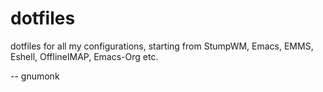 dotfiles
========
dotfiles for all my configurations, starting from StumpWM, Emacs, EMMS, Eshell, OfflineIMAP, Emacs-Org etc.


--
gnumonk
